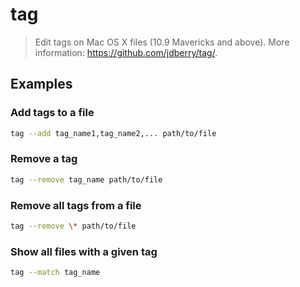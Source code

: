 # tag

> Edit tags on Mac OS X files (10.9 Mavericks and above). More information: <https://github.com/jdberry/tag/>.

## Examples

### Add tags to a file

```bash
tag --add tag_name1,tag_name2,... path/to/file
```

### Remove a tag

```bash
tag --remove tag_name path/to/file
```

### Remove all tags from a file

```bash
tag --remove \* path/to/file
```

### Show all files with a given tag

```bash
tag --match tag_name
```

